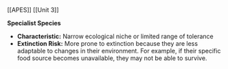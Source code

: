 [[APES]]
[[Unit 3]]


**Specialist Species**

* **Characteristic:** Narrow ecological niche or limited range of tolerance
* **Extinction Risk:** More prone to extinction because they are less adaptable to changes in their environment. For example, if their specific food source becomes unavailable, they may not be able to survive.